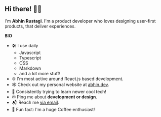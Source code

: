 ## Hi there! 🙋‍♂️

I'm **Abhin Rustagi**. I'm a product developer who loves designing user-first products, that deliver experiences.

**BIO**

- 🛠 I use daily
  - Javascript
  - Typescript
  - CSS
  - Markdown
  - and a lot more stuff!
- 🌐 I'm most active around React.js based development.
- 🕸 Check out my personal website at [abhin.dev](https://www.abhin.dev/).
- 🏫 Consistently trying to learn newer cool tech!
- ✉ Ping me about **development or design**.
- 📬 Reach me [via email](mailto:hi@abhinrustagi.xyz).
- 🎈 Fun fact: I'm a huge Coffee enthusiast!
